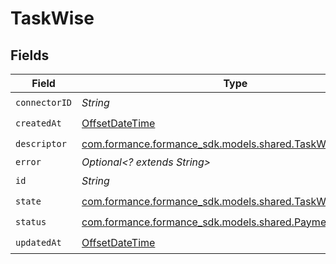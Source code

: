 # TaskWise


## Fields

| Field                                                                                                   | Type                                                                                                    | Required                                                                                                | Description                                                                                             |
| ------------------------------------------------------------------------------------------------------- | ------------------------------------------------------------------------------------------------------- | ------------------------------------------------------------------------------------------------------- | ------------------------------------------------------------------------------------------------------- |
| `connectorID`                                                                                           | *String*                                                                                                | :heavy_check_mark:                                                                                      | N/A                                                                                                     |
| `createdAt`                                                                                             | [OffsetDateTime](https://docs.oracle.com/javase/8/docs/api/java/time/OffsetDateTime.html)               | :heavy_check_mark:                                                                                      | N/A                                                                                                     |
| `descriptor`                                                                                            | [com.formance.formance_sdk.models.shared.TaskWiseDescriptor](../../models/shared/TaskWiseDescriptor.md) | :heavy_check_mark:                                                                                      | N/A                                                                                                     |
| `error`                                                                                                 | *Optional<? extends String>*                                                                            | :heavy_minus_sign:                                                                                      | N/A                                                                                                     |
| `id`                                                                                                    | *String*                                                                                                | :heavy_check_mark:                                                                                      | N/A                                                                                                     |
| `state`                                                                                                 | [com.formance.formance_sdk.models.shared.TaskWiseState](../../models/shared/TaskWiseState.md)           | :heavy_check_mark:                                                                                      | N/A                                                                                                     |
| `status`                                                                                                | [com.formance.formance_sdk.models.shared.PaymentStatus](../../models/shared/PaymentStatus.md)           | :heavy_check_mark:                                                                                      | N/A                                                                                                     |
| `updatedAt`                                                                                             | [OffsetDateTime](https://docs.oracle.com/javase/8/docs/api/java/time/OffsetDateTime.html)               | :heavy_check_mark:                                                                                      | N/A                                                                                                     |